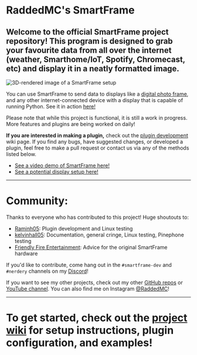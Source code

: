 # RaddedMC's SmartFrame



## Welcome to the official SmartFrame project repository! This program is designed to grab your favourite data from all over the internet (weather, Smarthome/IoT, Spotify, Chromecast, etc) and display it in a neatly formatted image.

![3D-rendered image of a SmartFrame setup](https://i.imgur.com/QwyHiOj.png)

You can use SmartFrame to send data to displays like a [digital photo frame](https://youtu.be/YDr95xaEsK4), and any other internet-connected device with a display that is capable of running Python.
See it in action [here!](https://youtu.be/uRSf9xuUPog)

Please note that while this project is functional, it is still a work in progress. More features and plugins are being worked on daily!

**If you are interested in making a plugin,** check out the [plugin development](https://github.com/RaddedMC/SmartFrame/wiki/Plugin-development) wiki page. If you find any bugs, have suggested changes, or developed a plugin, feel free to make a pull request or contact us via any of the methods listed below.

* [See a video demo of SmartFrame here!](https://youtu.be/uRSf9xuUPog)
* [See a potential display setup here!](https://youtu.be/YDr95xaEsK4)

------------

# Community:

Thanks to everyone who has contributed to this project! Huge shoutouts to:

* [Raminh05](https://github.com/raminh05): Plugin development and Linux testing
* [kelvinhall05](https://github.com/kelvinhall05): Documentation, general cringe, Linux testing, Pinephone testing
* [Friendly Fire Entertainment](https://www.youtube.com/channel/UCrzKIt8myceV5tN7tgB3oYA): Advice for the original SmartFrame hardware

If you'd like to contribute, come hang out in the `#smartframe-dev` and `#nerdery` channels on my [Discord](https://discord.gg/9Ms4bFw)!

If you want to see my other projects, check out my other [GitHub repos](https://github.com/RaddedMC) or [YouTube channel](https://youtube.com/c/RaddedMC). You can also find me on Instagram [@RaddedMC](https://instagram.com/RaddedMC)!

------------

# To get started, check out the [project wiki](https://github.com/RaddedMC/SmartFrame/wiki) for setup instructions, plugin configuration, and examples!
